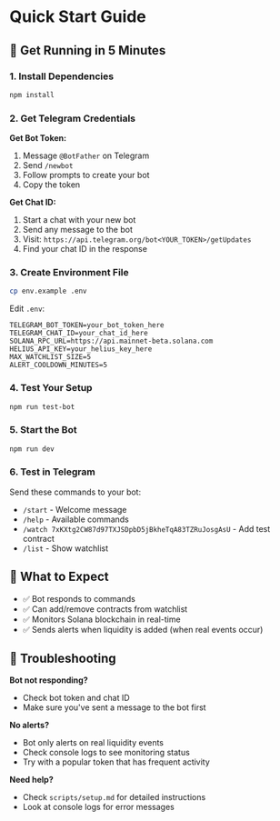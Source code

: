 # Quick Start Guide

## 🚀 Get Running in 5 Minutes

### 1. Install Dependencies
```bash
npm install
```

### 2. Get Telegram Credentials

**Get Bot Token:**
1. Message `@BotFather` on Telegram
2. Send `/newbot`
3. Follow prompts to create your bot
4. Copy the token

**Get Chat ID:**
1. Start a chat with your new bot
2. Send any message to the bot
3. Visit: `https://api.telegram.org/bot<YOUR_TOKEN>/getUpdates`
4. Find your chat ID in the response

### 3. Create Environment File
```bash
cp env.example .env
```

Edit `.env`:
```env
TELEGRAM_BOT_TOKEN=your_bot_token_here
TELEGRAM_CHAT_ID=your_chat_id_here
SOLANA_RPC_URL=https://api.mainnet-beta.solana.com
HELIUS_API_KEY=your_helius_key_here
MAX_WATCHLIST_SIZE=5
ALERT_COOLDOWN_MINUTES=5
```

### 4. Test Your Setup
```bash
npm run test-bot
```

### 5. Start the Bot
```bash
npm run dev
```

### 6. Test in Telegram
Send these commands to your bot:
- `/start` - Welcome message
- `/help` - Available commands
- `/watch 7xKXtg2CW87d97TXJSDpbD5jBkheTqA83TZRuJosgAsU` - Add test contract
- `/list` - Show watchlist

## 🎯 What to Expect

- ✅ Bot responds to commands
- ✅ Can add/remove contracts from watchlist
- ✅ Monitors Solana blockchain in real-time
- ✅ Sends alerts when liquidity is added (when real events occur)

## 🔧 Troubleshooting

**Bot not responding?**
- Check bot token and chat ID
- Make sure you've sent a message to the bot first

**No alerts?**
- Bot only alerts on real liquidity events
- Check console logs to see monitoring status
- Try with a popular token that has frequent activity

**Need help?**
- Check `scripts/setup.md` for detailed instructions
- Look at console logs for error messages
